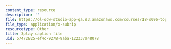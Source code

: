 ```yaml
---
content_type: resource
description: ''
file: https://ol-ocw-studio-app-qa.s3.amazonaws.com/courses/18-s096-topics-in-mathematics-with-applications-in-finance-fall-2013/57472825ef4c92789aba122337a48078_55OXxe_ix2o.srt
file_type: application/x-subrip
resourcetype: Other
title: 3play caption file
uid: 57472825-ef4c-9278-9aba-122337a48078
---
```


